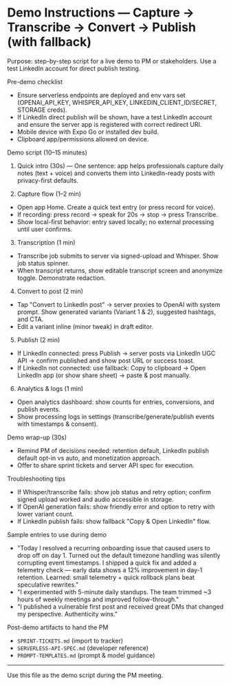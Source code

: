 # Demo Instructions — Capture → Transcribe → Convert → Publish (with fallback)

Purpose: step-by-step script for a live demo to PM or stakeholders. Use a test LinkedIn account for direct publish testing.

Pre-demo checklist

- Ensure serverless endpoints are deployed and env vars set (OPENAI_API_KEY, WHISPER_API_KEY, LINKEDIN_CLIENT_ID/SECRET, STORAGE creds).  
- If LinkedIn direct publish will be shown, have a test LinkedIn account and ensure the server app is registered with correct redirect URI.  
- Mobile device with Expo Go or installed dev build.  
- Clipboard app/permissions allowed on device.

Demo script (10–15 minutes)

1. Quick intro (30s) — One sentence: app helps professionals capture daily notes (text + voice) and converts them into LinkedIn-ready posts with privacy-first defaults.

2. Capture flow (1–2 min)
  - Open app Home. Create a quick text entry (or press record for voice).
  - If recording: press record → speak for 20s → stop → press Transcribe.
  - Show local-first behavior: entry saved locally; no external processing until user confirms.

3. Transcription (1 min)
  - Transcribe job submits to server via signed-upload and Whisper. Show job status spinner.
  - When transcript returns, show editable transcript screen and anonymize toggle. Demonstrate redaction.

4. Convert to post (2 min)
  - Tap "Convert to LinkedIn post" → server proxies to OpenAI with system prompt. Show generated variants (Variant 1 & 2), suggested hashtags, and CTA.
  - Edit a variant inline (minor tweak) in draft editor.

5. Publish (2 min)
  - If LinkedIn connected: press Publish → server posts via LinkedIn UGC API → confirm published and show post URL or success toast.  
  - If LinkedIn not connected: use fallback: Copy to clipboard → Open LinkedIn app (or show share sheet) → paste & post manually.

6. Analytics & logs (1 min)
  - Open analytics dashboard: show counts for entries, conversions, and publish events.  
  - Show processing logs in settings (transcribe/generate/publish events with timestamps & consent).

Demo wrap-up (30s)

- Remind PM of decisions needed: retention default, LinkedIn publish default opt-in vs auto, and monetization approach.  
- Offer to share sprint tickets and server API spec for execution.

Troubleshooting tips

- If Whisper/transcribe fails: show job status and retry option; confirm signed upload worked and audio accessible in storage.  
- If OpenAI generation fails: show friendly error and option to retry with lower variant count.  
- If LinkedIn publish fails: show fallback "Copy & Open LinkedIn" flow.

Sample entries to use during demo

- "Today I resolved a recurring onboarding issue that caused users to drop off on day 1. Turned out the default timezone handling was silently corrupting event timestamps. I shipped a quick fix and added a telemetry check — early data shows a 12% improvement in day-1 retention. Learned: small telemetry + quick rollback plans beat speculative rewrites."
- "I experimented with 5-minute daily standups. The team trimmed ~3 hours of weekly meetings and improved follow-through."  
- "I published a vulnerable first post and received great DMs that changed my perspective. Authenticity wins." 

Post-demo artifacts to hand the PM

- `SPRINT-TICKETS.md` (import to tracker)  
- `SERVERLESS-API-SPEC.md` (developer reference)  
- `PROMPT-TEMPLATES.md` (prompt & model guidance)  

---

Use this file as the demo script during the PM meeting.